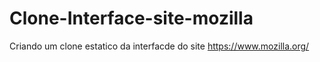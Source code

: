 # Clone-Interface-site-mozilla
Criando um clone estatico da interfacde do site https://www.mozilla.org/
